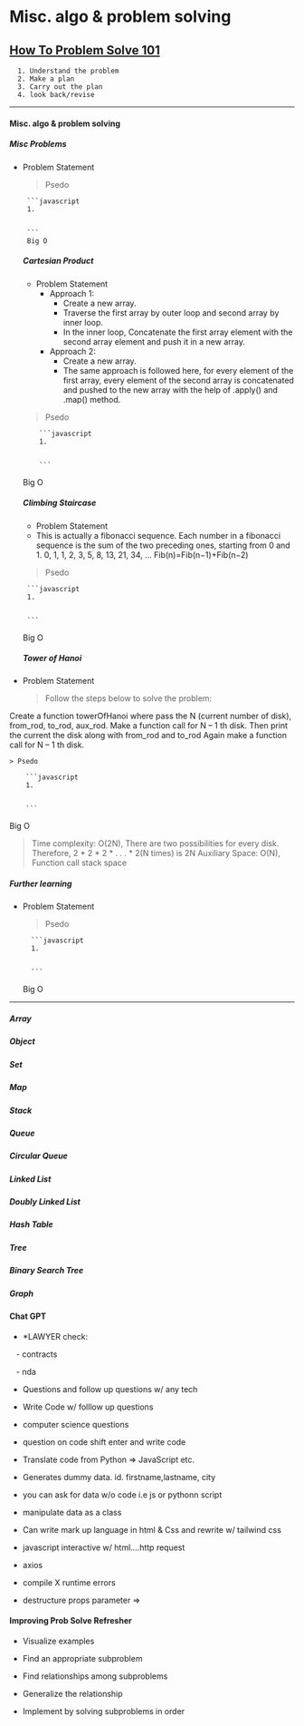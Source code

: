 # Misc. algo & problem solving
## [How To Problem Solve 101](https://www.freecodecamp.org/news/how-to-solve-coding-problems/)

      1. Understand the problem
      2. Make a plan
      3. Carry out the plan
      4. look back/revise
   ---

 #### Misc. algo & problem solving
   
   ##### Misc Problems
   
 - Problem Statement
    
    
    > Psedo
    
        ```javascript
        1.
        
        
        ```
        Big O

   ##### Cartesian Product
      - Problem Statement
         - Approach 1:
            - Create a new array.
            - Traverse the first array by outer loop and second array by inner loop.
            - In the inner loop, Concatenate the first array element with the second array element and push it in a new array.
        - Approach 2:
          - Create a new array.
          - The same approach is followed here, for every element of the first array, every element of the second array is concatenated and pushed to the new array with the help of .apply() and .map() method.
     > Psedo
     > 

           ```javascript
           1.


           ```
      Big O


   ##### Climbing Staircase
   - Problem Statement
   - This is actually a fibonacci sequence. Each number in a fibonacci sequence is the sum of the two preceding ones, starting from 0 and 1.
   0, 1, 1, 2, 3, 5, 8, 13, 21, 34, ...
   Fib(n)=Fib(n−1)+Fib(n−2)

    
    > Psedo
    
        ```javascript
        1.
        
        
        ```
   Big O


   ##### Tower of Hanoi
- Problem Statement
    >Follow the steps below to solve the problem:

Create a function towerOfHanoi where pass the N (current number of disk), from_rod, to_rod, aux_rod.
Make a function call for N – 1 th disk.
Then print the current the disk along with from_rod and to_rod
Again make a function call for N – 1 th disk.
    <script>
// javascript recursive function to
// solve tower of hanoi puzzle
function towerOfHanoi(n, from_rod, to_rod, aux_rod)
{
		if (n == 0)
		{
			return;
		}
		towerOfHanoi(n - 1, from_rod, aux_rod, to_rod);
		document.write("Move disk " + n + " from rod " + from_rod +
		" to rod " + to_rod+"<br/>");
		towerOfHanoi(n - 1, aux_rod, to_rod, from_rod);
	}

	// Driver code
	var N = 3;
	
	// A, B and C are names of rods
	towerOfHanoi(N, 'A', 'C', 'B');

// This code is contributed by gauravrajput1
</script>

    > Psedo
    
        ```javascript
        1.
        
        
        ```
   Big O
   >Time complexity: O(2N), There are two possibilities for every disk. Therefore, 2 * 2 * 2 * . . . * 2(N times) is 2N
Auxiliary Space: O(N), Function call stack space


   ##### Further learning
- Problem Statement
    
    
    > Psedo
    
        ```javascript
        1.
        
        
        ```
   Big O

---

   ##### Array

   ##### Object

   ##### Set

   ##### Map

   ##### Stack

   ##### Queue

   ##### Circular Queue

   ##### Linked List

   ##### Doubly Linked List

   ##### Hash Table

   ##### Tree

   ##### Binary Search Tree

   ##### Graph
   
   #### Chat GPT

- *LAWYER check:

   - contracts

   - nda

- Questions and follow up questions w/ any tech

- Write Code w/ folllow up questions

- computer science questions

- question on code shift enter and write code

- Translate code from Python => JavaScript etc.

- Generates dummy data. id. firstname,lastname, city

- you can ask for data w/o code i.e js or pythonn script

- manipulate data as a class

- Can write mark up language in html & Css and rewrite w/ tailwind css

- javascript interactive w/ html....http request

- axios

- compile X runtime errors

- destructure props parameter =>

#### Improving Prob Solve Refresher

- Visualize examples

- Find an appropriate subproblem

- Find relationships among subproblems

- Generalize the relationship

- Implement by solving subproblems in order


   
